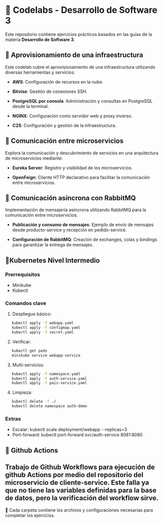 
# 📂 Codelabs - Desarrollo de Software 3

  

Este repositorio contiene ejercicios prácticos basados en las guías de la materia **Desarrollo de Software 3**.

  

## 📁 Aprovisionamiento de una infraestructura

Este codelab cubre el aprovisionamiento de una infraestructura utilizando diversas herramientas y servicios:

-  **AWS**: Configuración de recursos en la nube.

-  **Bitvise**: Gestión de conexiones SSH.

-  **PostgreSQL por consola**: Administración y consultas en PostgreSQL desde la terminal.

-  **NGINX**: Configuración como servidor web y proxy inverso.

-  **C2S**: Configuración y gestión de la infraestructura.

  

## 📁 Comunicación entre microservicios

Explora la comunicación y descubrimiento de servicios en una arquitectura de microservicios mediante:

-  **Eureka Server**: Registro y visibilidad de los microservicios.

-  **OpenFeign**: Cliente HTTP declarativo para facilitar la comunicación entre microservicios.

  

## 📁 Comunicación asíncrona con RabbitMQ

Implementación de mensajería asíncrona utilizando RabbitMQ para la comunicación entre microservicios.

-  **Publicación y consumo de mensajes**: Ejemplo de envío de mensajes desde producto-service y recepción en pedido-service.

-  **Configuración de RabbitMQ**: Creación de exchanges, colas y bindings para garantizar la entrega de mensajes.

 ## 📁Kubernetes Nivel Intermedio

### Prerrequisitos
- Minikube
- Kubectl

### Comandos clave

1. Despliegue básico:
```bash
   kubectl apply -f webapp.yaml
   kubectl apply -f configmap.yaml
   kubectl apply -f secret.yaml
   ```

2. Verificar:
```bash
   kubectl get pods
   minikube service webapp-service
   ```

3. Multi-servicios:
```bash
   kubectl apply -f namespace.yaml
   kubectl apply -f auth-service.yaml
   kubectl apply -f pais-service.yaml
   ```

4. Limpieza:
```bash
   kubectl delete -f ./
   kubectl delete namespace auth-demo
   ```

### Extras
- Escalar: kubectl scale deployment/webapp --replicas=3
- Port-forward: kubectl port-forward svc/auth-service 8081:8080
  

 ## 📁 Github Actions
Trabajo de Github Workflows para ejecución de github Actions por medio del repositorio del microservicio de cliente-service.
Este falla ya que no tiene las variables definidas para la base de datos, pero la verificación del workflow sirve.
----
🚀 Cada carpeta contiene los archivos y configuraciones necesarias para completar los ejercicios.